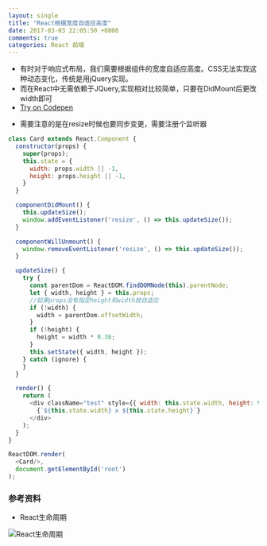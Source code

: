 ```yaml
---
layout: single
title: "React根据宽度自适应高度"
date: 2017-03-03 22:05:50 +0800
comments: true
categories: React 前端
---
```

+ 有时对于响应式布局，我们需要根据组件的宽度自适应高度。CSS无法实现这种动态变化，传统是用jQuery实现。
+ 而在React中无需依赖于JQuery,实现相对比较简单，只要在DidMount后更改width即可
+ [Try on Codepen](http://codepen.io/czjxy881/pen/bqpQXm)
<!-- more -->
+ 需要注意的是在resize时候也要同步变更，需要注册个监听器

```js
class Card extends React.Component {
  constructor(props) {
    super(props);
    this.state = {
      width: props.width || -1,
      height: props.height || -1,
    }
  }

  componentDidMount() {
    this.updateSize();
    window.addEventListener('resize', () => this.updateSize());
  }

  componentWillUnmount() {
    window.removeEventListener('resize', () => this.updateSize());
  }

  updateSize() {
    try {
      const parentDom = ReactDOM.findDOMNode(this).parentNode;
      let { width, height } = this.props;
      //如果props没有指定height和width就自适应
      if (!width) {
        width = parentDom.offsetWidth;
      }
      if (!height) {
        height = width * 0.38;
      }
      this.setState({ width, height });
    } catch (ignore) {
    }
  }

  render() {
    return (
      <div className="test" style={{ width: this.state.width, height: this.state.height }}>
        {`${this.state.width} x ${this.state.height}`}
      </div>
    );
  }
}

ReactDOM.render(
  <Card/>,
  document.getElementById('root')
);
```

### 参考资料
+ React生命周期

![React生命周期](https://zos.alipayobjects.com/rmsportal/SFhXaSqSgJCevuYnuPtO.png)

